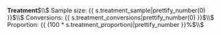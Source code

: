 **Treatment**$\\$
Sample size: {{ s.treatment_sample|prettify_number(0) }}$\\$
Conversions: {{ s.treatment_conversions|prettify_number(0) }}$\\$
Proportion: {{ (100 * s.treatment_proportion)|prettify_number }}%$\\$
